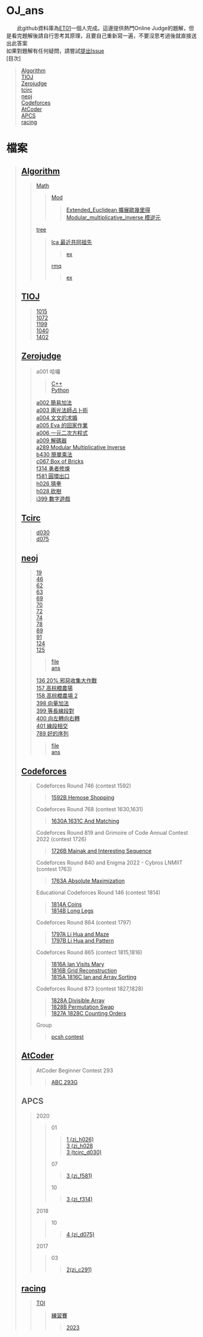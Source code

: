# OJ_ans
　　此github資料庫為[ET01](../../../)一個人完成。這邊提供熱門Online Judge的題解，但是看完題解後請自行思考其原理，且要自己重新寫一遍，不要沒思考過後就直接送出此答案<br>
如果對題解有任何疑問，請嘗試[提出Issue](../../../oj_ans/issues/new/choose)<br>
[目次]
> [Algorithm](#algorithm)\
> [TIOJ](#tioj)\
> [Zerojudge](#zerojudge)\
> [tcirc](#tcirc)\
> [neoj](#neoj)\
> [Codeforces](#codeforces)\
> [AtCoder](#atcoder)\
> [APCS](#apcs)\
> [racing](#racing)
>
# 檔案
> ## [Algorithm](/Algorithm)
>> [Math](/Algorithm/math/)
>>> [Mod](/Algorithm/math/mod/)
>>>> [Extended_Euclidean 擴展歐幾里得](/Algorithm/math/Extended_Euclidean.cpp)\
>>>> [Modular_multiplicative_inverse 模逆元](/Algorithm/math/mod/Modular_multiplicative_inverse.cpp)
>>>>
>> [tree](/Algorithm/tree/)
>>> [lca 最近共同祖先](/Algorithm/tree/lca/)
>>>> [ex](/Algorithm/tree/lca/lca_1.cpp)
>>>>
>>> [rmq](/Algorithm/tree/rmq/)
>>>> [ex](/Algorithm/tree/rmq/rmq_1.cpp)
>>>>
> ## [TIOJ](/tioj)
>>[1015](/tioj/tioj_1015.cpp)\
>>[1072](/tioj/tioj_1072.cpp)\
>>[1199](/tioj/tioj_1199.cpp)\
>>[1040](/tioj/tioj_1040.cpp)\
>>[1402](/tioj/tioj_1402.cpp)
>>
> ## [Zerojudge](/zerojudge)
>> a001 哈囉
>>> [C++](/zerojudge/zj_a001.cpp)\
>>> [Python](/zerojudge/zj_a001.py)
>>>
>> [a002 簡易加法](/zerojudge/zj_a002.cpp)\
>> [a003 兩光法師占卜術](/zerojudge/zj_a003.cpp)\
>> [a004 文文的求婚](/zerojudge/zj_a004.cpp)\
>> [a005 Eva 的回家作業](/zerojudge/zj_a005.cpp)\
>> [a006 一元二次方程式](/zerojudge/zj_a006.cpp)\
>> [a009 解碼器](/zerojudge/zj_a009.cpp)\
>> [a289 Modular Multiplicative Inverse](/zerojudge/zj_a289.cpp)\
>> [b430 簡單乘法](/zerojudge/zj_b430.cpp)\
>> [c067 Box of Bricks](/zerojudge/zj_c067.cpp)\
>> [f314 勇者修煉](/zerojudge/zj_f314.cpp)\
>> [f581 圓環出口](/zerojudge/zj_f581.cpp)\
>> [h026 猜拳](/zerojudge/zj_h026.cpp)\
>> [h028 砍樹](/zerojudge/zj_h028.cpp)\
>> [i399 數字遊戲](/zerojudge/zj_h028.cpp)
>>
> ## [Tcirc](/tcirc)
>> [d030](/tcirc/tcirc_d030.cpp)\
>> [d075](/tcirc/tcirc_d075.cpp)
>>
> ## [neoj](/neoj)
>> [19](/neoj/neoj_19.cpp)\
>> [46](/neoj/neoj_46.cpp)\
>> [62](/neoj/neoj_62.cpp)\
>> [63](/neoj/neoj_63.cpp)\
>> [69](/neoj/neoj_69.cpp)\
>> [70](/neoj/neoj_70.cpp)\
>> [72](/neoj/neoj_72.cpp)\
>> [74](/neoj/neoj_74.cpp)\
>> [78](/neoj/neoj_78.cpp)\
>> [89](/neoj/neoj_89.cpp)\
>> [91](/neoj/neoj_91.cpp)\
>> [124](/neoj/neoj_124.cpp)\
>> [125](/neoj/neoj_125/)
>>> [file](/neoj/neoj_125/neoj_125.cpp)\
>>> [ans](/neoj/neoj_125/neoj_125.md)
>>>
>> [136 20% 邪惡收集大作戰](/neoj/neoj_136.cpp)\
>> [157 高棕櫚農場](/neoj/neoj_157.cpp)\
>> [158 高棕櫚農場 2](/neoj/neoj_158.cpp)\
>> [398 向量加法](/neoj/neoj_398.cpp)\
>> [399 等長線段對](/neoj/neoj_399.cpp)\
>> [400 向左轉向右轉](/neoj/neoj_400.cpp)\
>> [401 線段相交](/neoj/neoj_401.cpp)\
>> [789 好的序列](/neoj/neoj_789/)
>>> [file](/neoj/neoj_789/neoj_789.cpp)\
>>> [ans](/neoj/neoj_789/neoj_789.md)
>>>
>>
> ## [Codeforces](/codeforces/)
>> Codeforces Round 746 (contest 1592)
>>> [1592B Hemose Shopping](/codeforces/cf_1592B.cpp)
>>>
>> Codeforces Round 768 (contest 1630,1631)
>>> [1630A,1631C And Matching](/codeforces/cf_1630A_1631C.cpp)
>>>
>> Codeforces Round 819 and Grimoire of Code Annual Contest 2022 (contest 1726)
>>> [1726B Mainak and Interesting Sequence](/codeforces/cf_1726B.cpp)
>>>
>> Codeforces Round 840 and Enigma 2022 - Cybros LNMIIT (contest 1763)
>>> [1763A Absolute Maximization](/codeforces/cf_1763A.cpp)
>>>
>> Educational Codeforces Round 146 (contest 1814)
>>> [1814A Coins](/codeforces/cf_1814A.cpp)\
>>> [1814B Long Legs](/codeforces/cf_1814B.cpp)
>>>
>> Codeforces Round 864 (contest 1797)
>>> [1797A Li Hua and Maze](/codeforces/cf_1797A.cpp)\
>>> [1797B Li Hua and Pattern](/codeforces/cf_1797B.cpp)
>>> 
>> Codeforces Round 865 (contect 1815,1816)
>>> [1816A Ian Visits Mary](codeforces/cf_1816A.cpp)\
>>> [1816B Grid Reconstruction](codeforces/cf_1816B.cpp)\
>>> [1815A 1816C Ian and Array Sorting](codeforces/cf_1815A_1816C.cpp)
>>>
>> Codeforces Round 873 (contest 1827,1828)
>>> [1828A Divisible Array](./codeforces/cf_1828A.cpp)\
>>> [1828B Permutation Swap](./codeforces/cf_1828B.cpp)\
>>> [1827A 1828C Counting Orders](./codeforces/cf_1827A_1828C.cpp)
>>>
>> Group
>>> [pcsh contest](/codeforces/pcsh%20contest/list.md)
>>>>>
> ## [AtCoder](/AtCoder/)
>> AtCoder Beginner Contest 293
>>> [ABC 293G](/AtCoder/ABC293G.cpp)
>>> 
> ## APCS
>> 2020
>>> 01
>>>> [1 (zj_h026)](/zerojudge/zj_h026.cpp)\
>>>> [3 (zj_h028](/zerojudge/zj_h028.cpp)\
>>>> [3 (tcirc_d030)](/tcirc/tcirc_d030.cpp)
>>>>
>>> 07
>>>> [3 (zj_f581)](/zerojudge/zj_f581.cpp)
>>>>
>>> 10
>>>> [3 (zj_f314)](/zerojudge/zj_f314.cpp)
>>>>
>> 2018
>>> 10
>>>> [4 (zj_d075)](/zerojudge/zj_d075.cpp)
>>>>
>> 2017
>>> 03
>>>> [2(zj_c291)](/zerojudge/zj_c291.cpp)
>>>>
> ## [racing](/racing/)
>> [TOI](/racing/TOI/)
>>> [練習賽](/racing/TOI/練習賽/)
>>>> [2023](/racing/TOI/練習賽/2023/list.md/#toi練習賽-2023)
